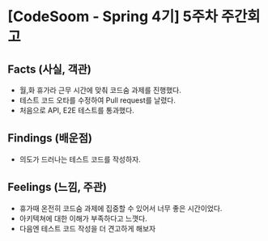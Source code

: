 # [CodeSoom - Spring 4기] 5주차 주간회고

## Facts (사실, 객관)
- 월,화 휴가라 근무 시간에 맞춰 코드숨 과제를 진행했다.
- 테스트 코드 오타를 수정하여 Pull request를 날렸다.
- 처음으로  API, E2E 테스트를 통과했다.

## Findings (배운점)
- 의도가 드러나는 테스트 코드를 작성하자.

## Feelings (느낌, 주관)
- 휴가때 온전히 코드숨 과제에 집중할 수 있어서 너무 좋은 시간이었다. 
- 아키텍쳐에 대한 이해가 부족하다고 느꼇다.
- 다음엔 테스트 코드 작성을 더 견고하게 해보자 
